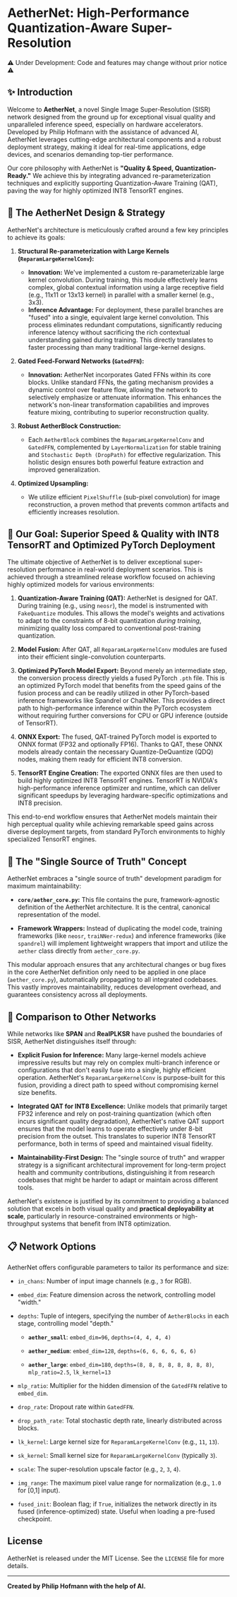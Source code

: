 # AetherNet: High-Performance Quantization-Aware Super-Resolution
⚠️ Under Development: Code and features may change without prior notice ⚠️

## ✨ Introduction

Welcome to **AetherNet**, a novel Single Image Super-Resolution (SISR) network designed from the ground up for exceptional visual quality and unparalleled inference speed, especially on hardware accelerators. Developed by Philip Hofmann with the assistance of advanced AI, AetherNet leverages cutting-edge architectural components and a robust deployment strategy, making it ideal for real-time applications, edge devices, and scenarios demanding top-tier performance.

Our core philosophy with AetherNet is **"Quality & Speed, Quantization-Ready."** We achieve this by integrating advanced re-parameterization techniques and explicitly supporting Quantization-Aware Training (QAT), paving the way for highly optimized INT8 TensorRT engines.

## 🌌 The AetherNet Design & Strategy

AetherNet's architecture is meticulously crafted around a few key principles to achieve its goals:

1.  **Structural Re-parameterization with Large Kernels (`ReparamLargeKernelConv`):**
    * **Innovation:** We've implemented a custom re-parameterizable large kernel convolution. During training, this module effectively learns complex, global contextual information using a large receptive field (e.g., 11x11 or 13x13 kernel) in parallel with a smaller kernel (e.g., 3x3).
    * **Inference Advantage:** For deployment, these parallel branches are "fused" into a single, equivalent large kernel convolution. This process eliminates redundant computations, significantly reducing inference latency without sacrificing the rich contextual understanding gained during training. This directly translates to faster processing than many traditional large-kernel designs.

2.  **Gated Feed-Forward Networks (`GatedFFN`):**
    * **Innovation:** AetherNet incorporates Gated FFNs within its core blocks. Unlike standard FFNs, the gating mechanism provides a dynamic control over feature flow, allowing the network to selectively emphasize or attenuate information. This enhances the network's non-linear transformation capabilities and improves feature mixing, contributing to superior reconstruction quality.

3.  **Robust AetherBlock Construction:**
    * Each `AetherBlock` combines the `ReparamLargeKernelConv` and `GatedFFN`, complemented by `LayerNormalization` for stable training and `Stochastic Depth (DropPath)` for effective regularization. This holistic design ensures both powerful feature extraction and improved generalization.

4.  **Optimized Upsampling:**
    * We utilize efficient `PixelShuffle` (sub-pixel convolution) for image reconstruction, a proven method that prevents common artifacts and efficiently increases resolution.

## 🎯 Our Goal: Superior Speed & Quality with INT8 TensorRT and Optimized PyTorch Deployment

The ultimate objective of AetherNet is to deliver exceptional super-resolution performance in real-world deployment scenarios. This is achieved through a streamlined release workflow focused on achieving highly optimized models for various environments:

1.  **Quantization-Aware Training (QAT):** AetherNet is designed for QAT. During training (e.g., using `neosr`), the model is instrumented with `FakeQuantize` modules. This allows the model's weights and activations to adapt to the constraints of 8-bit quantization *during training*, minimizing quality loss compared to conventional post-training quantization.

2.  **Model Fusion:** After QAT, all `ReparamLargeKernelConv` modules are fused into their efficient single-convolution counterparts.

3.  **Optimized PyTorch Model Export:** Beyond merely an intermediate step, the conversion process directly yields a fused PyTorch `.pth` file. This is an optimized PyTorch model that benefits from the speed gains of the fusion process and can be readily utilized in other PyTorch-based inference frameworks like Spandrel or ChaiNNer. This provides a direct path to high-performance inference within the PyTorch ecosystem without requiring further conversions for CPU or GPU inference (outside of TensorRT).

4.  **ONNX Export:** The fused, QAT-trained PyTorch model is exported to ONNX format (FP32 and optionally FP16). Thanks to QAT, these ONNX models already contain the necessary Quantize-DeQuantize (QDQ) nodes, making them ready for efficient INT8 conversion.

5.  **TensorRT Engine Creation:** The exported ONNX files are then used to build highly optimized INT8 TensorRT engines. TensorRT is NVIDIA's high-performance inference optimizer and runtime, which can deliver significant speedups by leveraging hardware-specific optimizations and INT8 precision.

This end-to-end workflow ensures that AetherNet models maintain their high perceptual quality while achieving remarkable speed gains across diverse deployment targets, from standard PyTorch environments to highly specialized TensorRT engines.

## 🤝 The "Single Source of Truth" Concept

AetherNet embraces a "single source of truth" development paradigm for maximum maintainability:

* **`core/aether_core.py`:** This file contains the pure, framework-agnostic definition of the AetherNet architecture. It is the central, canonical representation of the model.

* **Framework Wrappers:** Instead of duplicating the model code, training frameworks (like `neosr`, `traiNNer-redux`) and inference frameworks (like `spandrel`) will implement lightweight wrappers that import and utilize the `aether` class directly from `aether_core.py`.

This modular approach ensures that any architectural changes or bug fixes in the core AetherNet definition only need to be applied in one place (`aether_core.py`), automatically propagating to all integrated codebases. This vastly improves maintainability, reduces development overhead, and guarantees consistency across all deployments.

## 🚀 Comparison to Other Networks

While networks like **SPAN** and **RealPLKSR** have pushed the boundaries of SISR, AetherNet distinguishes itself through:

* **Explicit Fusion for Inference:** Many large-kernel models achieve impressive results but may rely on complex multi-branch inference or configurations that don't easily fuse into a single, highly efficient operation. AetherNet's `ReparamLargeKernelConv` is purpose-built for this fusion, providing a direct path to speed without compromising kernel size benefits.

* **Integrated QAT for INT8 Excellence:** Unlike models that primarily target FP32 inference and rely on post-training quantization (which often incurs significant quality degradation), AetherNet's native QAT support ensures that the model learns to operate effectively under 8-bit precision from the outset. This translates to superior INT8 TensorRT performance, both in terms of speed and maintained visual fidelity.

* **Maintainability-First Design:** The "single source of truth" and wrapper strategy is a significant architectural improvement for long-term project health and community contributions, distinguishing it from research codebases that might be harder to adapt or maintain across different tools.

AetherNet's existence is justified by its commitment to providing a balanced solution that excels in both visual quality and **practical deployability at scale**, particularly in resource-constrained environments or high-throughput systems that benefit from INT8 optimization.

## 📋 Network Options

AetherNet offers configurable parameters to tailor its performance and size:

* `in_chans`: Number of input image channels (e.g., `3` for RGB).

* `embed_dim`: Feature dimension across the network, controlling model "width."

* `depths`: Tuple of integers, specifying the number of `AetherBlocks` in each stage, controlling model "depth."

    * **`aether_small`**: `embed_dim=96`, `depths=(4, 4, 4, 4)`

    * **`aether_medium`**: `embed_dim=128`, `depths=(6, 6, 6, 6, 6, 6)`

    * **`aether_large`**: `embed_dim=180`, `depths=(8, 8, 8, 8, 8, 8, 8, 8)`, `mlp_ratio=2.5`, `lk_kernel=13`

* `mlp_ratio`: Multiplier for the hidden dimension of the `GatedFFN` relative to `embed_dim`.

* `drop_rate`: Dropout rate within `GatedFFN`.

* `drop_path_rate`: Total stochastic depth rate, linearly distributed across blocks.

* `lk_kernel`: Large kernel size for `ReparamLargeKernelConv` (e.g., `11`, `13`).

* `sk_kernel`: Small kernel size for `ReparamLargeKernelConv` (typically `3`).

* `scale`: The super-resolution upscale factor (e.g., `2`, `3`, `4`).

* `img_range`: The maximum pixel value range for normalization (e.g., `1.0` for [0,1] input).

* `fused_init`: Boolean flag; if `True`, initializes the network directly in its fused (inference-optimized) state. Useful when loading a pre-fused checkpoint.

## License

AetherNet is released under the MIT License. See the `LICENSE` file for more details.

---
**Created by Philip Hofmann with the help of AI.**

